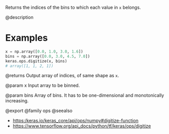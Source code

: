 Returns the indices of the bins to which each value in `x` belongs.

@description

# Examples
```python
x = np.array([0.0, 1.0, 3.0, 1.6])
bins = np.array([0.0, 3.0, 4.5, 7.0])
keras.ops.digitize(x, bins)
# array([1, 1, 2, 1])
```

@returns
Output array of indices, of same shape as `x`.

@param x
Input array to be binned.

@param bins
Array of bins. It has to be one-dimensional and monotonically
increasing.

@export
@family ops
@seealso
+ <https:/keras.io/keras_core/api/ops/numpy#digitize-function>
+ <https://www.tensorflow.org/api_docs/python/tf/keras/ops/digitize>
